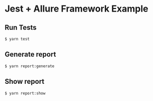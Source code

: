 # Jest + Allure Framework Example

## Run Tests

```
$ yarn test
```

## Generate report

```
$ yarn report:generate
```

## Show report

```
$ yarn report:show
```
